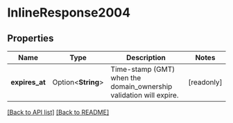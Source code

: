 # InlineResponse2004

## Properties

Name | Type | Description | Notes
------------ | ------------- | ------------- | -------------
**expires_at** | Option<**String**> | Time-stamp (GMT) when the domain_ownership validation will expire. | [readonly]

[[Back to API list]](../README.md#documentation-for-api-endpoints) [[Back to README]](../README.md)


